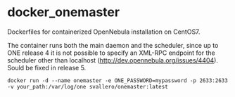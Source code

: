 # docker_onemaster
Dockerfiles for containerized OpenNebula installation on CentOS7. 

The container runs both the main daemon and the scheduler, since up to ONE release 4 it is not possible to specify an XML-RPC endpoint for the scheduler other than localhost (http://dev.opennebula.org/issues/4404). Sould be fixed in release 5. 

    docker run -d --name onemaster -e ONE_PASSWORD=mypassword -p 2633:2633 -v your_path:/var/log/one svallero/onemaster:latest
